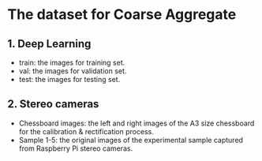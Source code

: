 # The dataset for Coarse Aggregate

## 1. Deep Learning
  - train: the images for training set.
  - val: the images for validation set.
  - test: the images for testing set.
  
## 2. Stereo cameras
  - Chessboard images: the left and right images of the A3 size chessboard for the calibration & rectification process. 
  - Sample 1-5: the original images of the experimental sample captured from Raspberry Pi stereo cameras.

